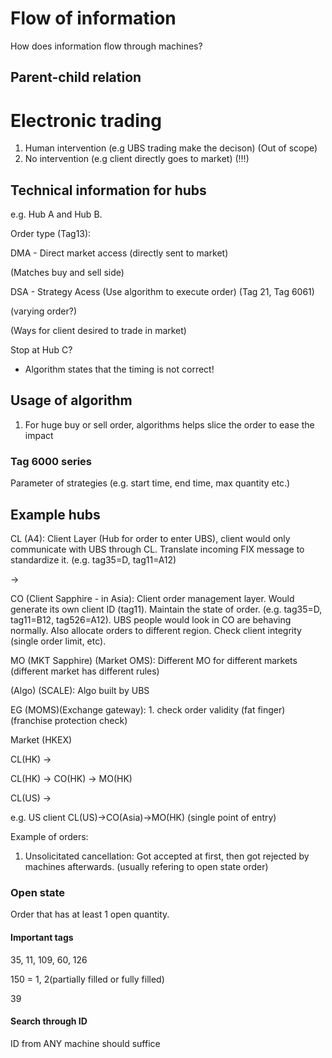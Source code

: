 # Flow of information

How does information flow through machines?

## Parent-child relation

# Electronic trading

1. Human intervention (e.g UBS trading make the decison) (Out of scope)
2. No intervention (e.g client directly goes to market) (!!!)

## Technical information for hubs

e.g. Hub A and Hub B.

Order type (Tag13): 

DMA - Direct market access (directly sent to market)

(Matches buy and sell side)

DSA - Strategy Acess (Use algorithm to execute order) (Tag 21, Tag 6061)

(varying order?)

(Ways for client desired to trade in market)


Stop at Hub C?

- Algorithm states that the timing is not correct!

## Usage of algorithm

1. For huge buy or sell order, algorithms helps slice the order to ease the impact

### Tag 6000 series

Parameter of strategies (e.g. start time, end time, max quantity etc.)


## Example hubs

CL (A4): Client Layer (Hub for order to enter UBS), client would only communicate with UBS through CL. Translate incoming FIX message to standardize it. (e.g. tag35=D, tag11=A12)

->

CO (Client Sapphire - in Asia): Client order management layer. Would generate its own client ID (tag11). Maintain the state of order. (e.g. tag35=D, tag11=B12, tag526=A12). UBS people would look in CO are behaving normally. Also allocate orders to different region. Check client integrity (single order limit, etc).

MO (MKT Sapphire) (Market OMS): Different MO for different markets (different market has different rules)

(Algo) (SCALE): Algo built by UBS

EG (MOMS)(Exchange gateway): 1. check order validity (fat finger) (franchise protection check)

Market (HKEX)


CL(HK) ->

CL(HK) -> CO(HK) -> MO(HK)

CL(US) -> 

e.g. US client CL(US)->CO(Asia)->MO(HK) (single point of entry)

Example of orders:

1. Unsolicitated cancellation: Got accepted at first, then got rejected by machines afterwards. (usually refering to open state order)


### Open state

Order that has at least 1 open quantity.


#### Important tags

35, 11, 109, 60, 126

150 = 1, 2(partially filled or fully filled)

39

#### Search through ID

ID from ANY machine should suffice
